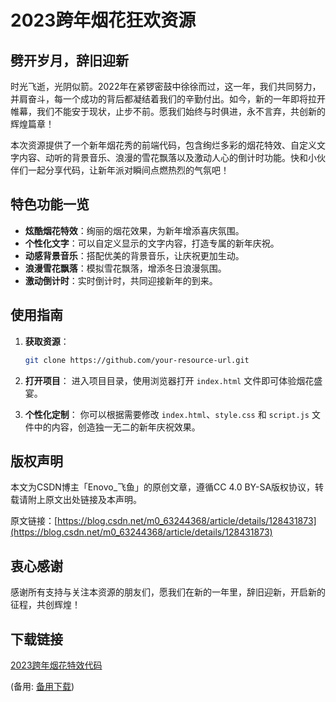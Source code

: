 # 2023跨年烟花狂欢资源

## 劈开岁月，辞旧迎新

时光飞逝，光阴似箭。2022年在紧锣密鼓中徐徐而过，这一年，我们共同努力，并肩奋斗，每一个成功的背后都凝结着我们的辛勤付出。如今，新的一年即将拉开帷幕，我们不能安于现状，止步不前。愿我们始终与时俱进，永不言弃，共创新的辉煌篇章！

本次资源提供了一个新年烟花秀的前端代码，包含绚烂多彩的烟花特效、自定义文字内容、动听的背景音乐、浪漫的雪花飘落以及激动人心的倒计时功能。快和小伙伴们一起分享代码，让新年派对瞬间点燃热烈的气氛吧！

## 特色功能一览
- **炫酷烟花特效**：绚丽的烟花效果，为新年增添喜庆氛围。
- **个性化文字**：可以自定义显示的文字内容，打造专属的新年庆祝。
- **动感背景音乐**：搭配优美的背景音乐，让庆祝更加生动。
- **浪漫雪花飘落**：模拟雪花飘落，增添冬日浪漫氛围。
- **激动倒计时**：实时倒计时，共同迎接新年的到来。

## 使用指南
1. **获取资源**：
   ```bash
   git clone https://github.com/your-resource-url.git
   ```
2. **打开项目**：
   进入项目目录，使用浏览器打开 `index.html` 文件即可体验烟花盛宴。

3. **个性化定制**：
   你可以根据需要修改 `index.html`、`style.css` 和 `script.js` 文件中的内容，创造独一无二的新年庆祝效果。

## 版权声明
本文为CSDN博主「Enovo_飞鱼」的原创文章，遵循CC 4.0 BY-SA版权协议，转载请附上原文出处链接及本声明。

原文链接：[https://blog.csdn.net/m0_63244368/article/details/128431873](https://blog.csdn.net/m0_63244368/article/details/128431873)

## 衷心感谢
感谢所有支持与关注本资源的朋友们，愿我们在新的一年里，辞旧迎新，开启新的征程，共创辉煌！

## 下载链接
[2023跨年烟花特效代码](https://pan.quark.cn/s/56515bac45a1) 

(备用: [备用下载](https://pan.baidu.com/s/1R2Z9a0Jo7NA1j9pNXinuww?pwd=1234))
